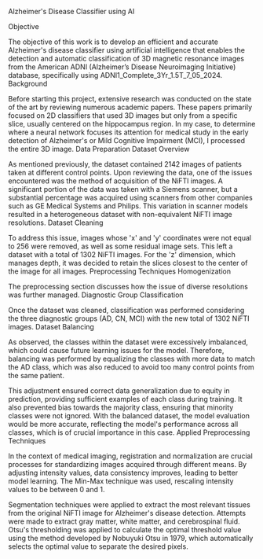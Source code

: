Alzheimer's Disease Classifier using AI

Objective

The objective of this work is to develop an efficient and accurate Alzheimer's disease classifier using artificial intelligence that enables the detection and automatic classification of 3D magnetic resonance images from the American ADNI (Alzheimer’s Disease Neuroimaging Initiative) database, specifically using ADNI1_Complete_3Yr_1.5T_7_05_2024.
Background

Before starting this project, extensive research was conducted on the state of the art by reviewing numerous academic papers. These papers primarily focused on 2D classifiers that used 3D images but only from a specific slice, usually centered on the hippocampus region. In my case, to determine where a neural network focuses its attention for medical study in the early detection of Alzheimer's or Mild Cognitive Impairment (MCI), I processed the entire 3D image.
Data Preparation
Dataset Overview

As mentioned previously, the dataset contained 2142 images of patients taken at different control points. Upon reviewing the data, one of the issues encountered was the method of acquisition of the NiFTI images. A significant portion of the data was taken with a Siemens scanner, but a substantial percentage was acquired using scanners from other companies such as GE Medical Systems and Philips. This variation in scanner models resulted in a heterogeneous dataset with non-equivalent NiFTI image resolutions.
Dataset Cleaning

To address this issue, images whose 'x' and 'y' coordinates were not equal to 256 were removed, as well as some residual image sets. This left a dataset with a total of 1302 NiFTI images. For the 'z' dimension, which manages depth, it was decided to retain the slices closest to the center of the image for all images.
Preprocessing Techniques
Homogenization

The preprocessing section discusses how the issue of diverse resolutions was further managed.
Diagnostic Group Classification

Once the dataset was cleaned, classification was performed considering the three diagnostic groups (AD, CN, MCI) with the new total of 1302 NiFTI images.
Dataset Balancing

As observed, the classes within the dataset were excessively imbalanced, which could cause future learning issues for the model. Therefore, balancing was performed by equalizing the classes with more data to match the AD class, which was also reduced to avoid too many control points from the same patient.

This adjustment ensured correct data generalization due to equity in prediction, providing sufficient examples of each class during training. It also prevented bias towards the majority class, ensuring that minority classes were not ignored. With the balanced dataset, the model evaluation would be more accurate, reflecting the model's performance across all classes, which is of crucial importance in this case.
Applied Preprocessing Techniques

In the context of medical imaging, registration and normalization are crucial processes for standardizing images acquired through different means. By adjusting intensity values, data consistency improves, leading to better model learning. The Min-Max technique was used, rescaling intensity values to be between 0 and 1.

Segmentation techniques were applied to extract the most relevant tissues from the original NiFTI image for Alzheimer's disease detection. Attempts were made to extract gray matter, white matter, and cerebrospinal fluid. Otsu's thresholding was applied to calculate the optimal threshold value using the method developed by Nobuyuki Otsu in 1979, which automatically selects the optimal value to separate the desired pixels.
